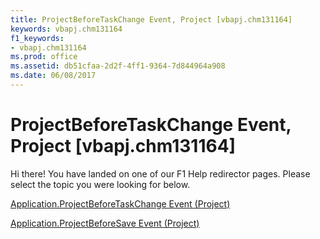 ```yaml
---
title: ProjectBeforeTaskChange Event, Project [vbapj.chm131164]
keywords: vbapj.chm131164
f1_keywords:
- vbapj.chm131164
ms.prod: office
ms.assetid: db51cfaa-2d2f-4ff1-9364-7d844964a908
ms.date: 06/08/2017
---
```



# ProjectBeforeTaskChange Event, Project [vbapj.chm131164]

Hi there! You have landed on one of our F1 Help redirector pages. Please select the topic you were looking for below.

[Application.ProjectBeforeTaskChange Event (Project)](http://msdn.microsoft.com/library/995024c3-b031-0ddd-0fbe-4d817f237473%28Office.15%29.aspx)

[Application.ProjectBeforeSave Event (Project)](http://msdn.microsoft.com/library/406986e7-22f6-109e-1973-f22e81081111%28Office.15%29.aspx)


